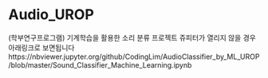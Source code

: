 # Audio_UROP
(학부연구프로그램) 기계학습을 활용한 소리 분류 프로젝트
쥬피터가 열리지 않을 경우 아래링크로 보면됩니다https://nbviewer.jupyter.org/github/CodingLim/AudioClassifier_by_ML_UROP/blob/master/Sound_Classifier_Machine_Learning.ipynb

